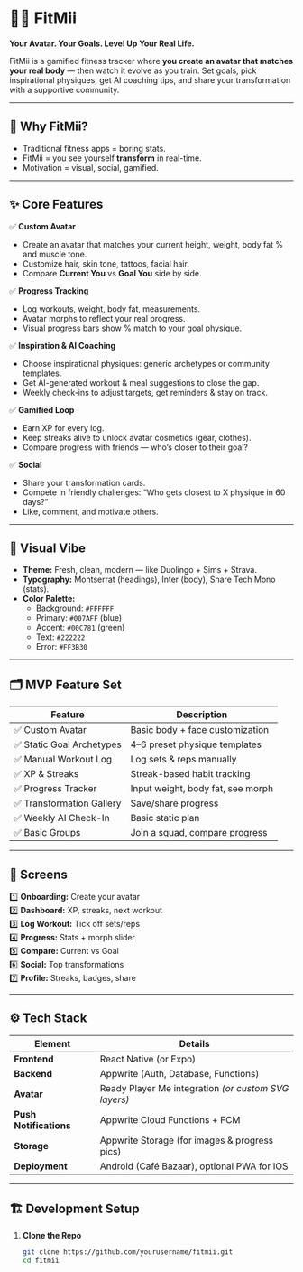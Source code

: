 # 🏋️‍♂️ **FitMii**

**Your Avatar. Your Goals. Level Up Your Real Life.**

FitMii is a gamified fitness tracker where **you create an avatar that matches your real body** — then watch it evolve as you train. Set goals, pick inspirational physiques, get AI coaching tips, and share your transformation with a supportive community.

---

## 🎯 **Why FitMii?**

- Traditional fitness apps = boring stats.
- FitMii = you see yourself **transform** in real-time.
- Motivation = visual, social, gamified.

---

## ✨ **Core Features**

✅ **Custom Avatar**

- Create an avatar that matches your current height, weight, body fat % and muscle tone.
- Customize hair, skin tone, tattoos, facial hair.
- Compare **Current You** vs **Goal You** side by side.

✅ **Progress Tracking**

- Log workouts, weight, body fat, measurements.
- Avatar morphs to reflect your real progress.
- Visual progress bars show % match to your goal physique.

✅ **Inspiration & AI Coaching**

- Choose inspirational physiques: generic archetypes or community templates.
- Get AI-generated workout & meal suggestions to close the gap.
- Weekly check-ins to adjust targets, get reminders & stay on track.

✅ **Gamified Loop**

- Earn XP for every log.
- Keep streaks alive to unlock avatar cosmetics (gear, clothes).
- Compare progress with friends — who’s closer to their goal?

✅ **Social**

- Share your transformation cards.
- Compete in friendly challenges: “Who gets closest to X physique in 60 days?”
- Like, comment, and motivate others.

---

## 🎨 **Visual Vibe**

- **Theme:** Fresh, clean, modern — like Duolingo + Sims + Strava.
- **Typography:** Montserrat (headings), Inter (body), Share Tech Mono (stats).
- **Color Palette:**
  - Background: `#FFFFFF`
  - Primary: `#007AFF` (blue)
  - Accent: `#00C781` (green)
  - Text: `#222222`
  - Error: `#FF3B30`

---

## 🗂️ **MVP Feature Set**

| Feature                   | Description                       |
| ------------------------- | --------------------------------- |
| ✅ Custom Avatar          | Basic body + face customization   |
| ✅ Static Goal Archetypes | 4–6 preset physique templates     |
| ✅ Manual Workout Log     | Log sets & reps manually          |
| ✅ XP & Streaks           | Streak-based habit tracking       |
| ✅ Progress Tracker       | Input weight, body fat, see morph |
| ✅ Transformation Gallery | Save/share progress               |
| ✅ Weekly AI Check-In     | Basic static plan                 |
| ✅ Basic Groups           | Join a squad, compare progress    |

---

## 📱 **Screens**

1️⃣ **Onboarding:** Create your avatar  
2️⃣ **Dashboard:** XP, streaks, next workout  
3️⃣ **Log Workout:** Tick off sets/reps  
4️⃣ **Progress:** Stats + morph slider  
5️⃣ **Compare:** Current vs Goal  
6️⃣ **Social:** Top transformations  
7️⃣ **Profile:** Streaks, badges, share

---

## ⚙️ **Tech Stack**

| Element                | Details                                              |
| ---------------------- | ---------------------------------------------------- |
| **Frontend**           | React Native (or Expo)                               |
| **Backend**            | Appwrite (Auth, Database, Functions)                 |
| **Avatar**             | Ready Player Me integration _(or custom SVG layers)_ |
| **Push Notifications** | Appwrite Cloud Functions + FCM                       |
| **Storage**            | Appwrite Storage (for images & progress pics)        |
| **Deployment**         | Android (Café Bazaar), optional PWA for iOS          |

---

## 🏗️ **Development Setup**

1. **Clone the Repo**
   ```bash
   git clone https://github.com/yourusername/fitmii.git
   cd fitmii
   ```
